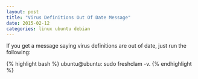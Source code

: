 ```yaml
---
layout: post
title: "Virus Definitions Out Of Date Message"
date: 2015-02-12
categories: linux ubuntu debian
---
```

If you get a message saying virus definitions are out of date, just run the following:

{% highlight bash %}
ubuntu@ubuntu:	sudo freshclam -v.
{% endhighlight %}


